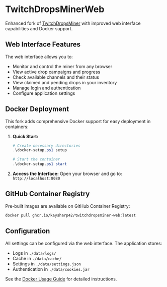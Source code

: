 # TwitchDropsMinerWeb

Enhanced fork of [TwitchDropsMiner](https://github.com/DevilXD/TwitchDropsMiner) with improved web interface capabilities and Docker support.

## Web Interface Features

The web interface allows you to:

- Monitor and control the miner from any browser
- View active drop campaigns and progress
- Check available channels and their status
- View claimed and pending drops in your inventory
- Manage login and authentication
- Configure application settings

## Docker Deployment

This fork adds comprehensive Docker support for easy deployment in containers:

1. **Quick Start:**
   ```powershell
   # Create necessary directories
   .\docker-setup.ps1 setup

   # Start the container
   .\docker-setup.ps1 start
   ```

2. **Access the Interface:**
   Open your browser and go to: `http://localhost:8080`

## GitHub Container Registry

Pre-built images are available on GitHub Container Registry:
```bash
docker pull ghcr.io/kaysharp42/twitchdropsminer-web:latest
```

## Configuration

All settings can be configured via the web interface. The application stores:
- Logs in `./data/logs/`
- Cache in `./data/cache/`
- Settings in `./data/settings.json`
- Authentication in `./data/cookies.jar`

See the [Docker Usage Guide](DOCKER.md) for detailed instructions.
